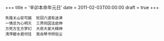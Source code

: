 +++
title = '辛卯本命年元日'
date = 2011-02-03T00:00:00
draft = true
+++

```text
失路关山安可越  轮回六道有迷津
一情总为心明灭  三界同因法屈伸
方死方生方梦幻  大悲大爱大精神
清萍碧水君何往  我自琴书悯俗尘
```
